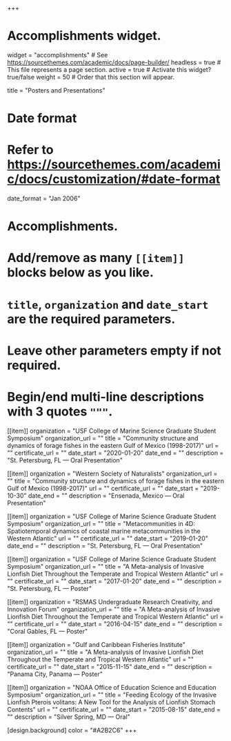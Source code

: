 +++
# Accomplishments widget.
widget = "accomplishments"  # See https://sourcethemes.com/academic/docs/page-builder/
headless = true  # This file represents a page section.
active = true  # Activate this widget? true/false
weight = 50  # Order that this section will appear.

title = "Posters and Presentations"

# Date format
#   Refer to https://sourcethemes.com/academic/docs/customization/#date-format
date_format = "Jan 2006"

# Accomplishments.
#   Add/remove as many `[[item]]` blocks below as you like.
#   `title`, `organization` and `date_start` are the required parameters.
#   Leave other parameters empty if not required.
#   Begin/end multi-line descriptions with 3 quotes `"""`.

[[item]]
  organization = "USF College of Marine Science Graduate Student Symposium"
  organization_url = ""
  title = "Community structure and dynamics of forage fishes in the eastern Gulf of Mexico (1998-2017)"
  url = ""
  certificate_url = ""
  date_start = "2020-01-20"
  date_end = ""
  description = "St. Petersburg, FL — Oral Presentation"

[[item]]
  organization = "Western Society of Naturalists"
  organization_url = ""
  title = "Community structure and dynamics of forage fishes in the eastern Gulf of Mexico (1998-2017)"
  url = ""
  certificate_url = ""
  date_start = "2019-10-30"
  date_end = ""
  description = "Ensenada, Mexico — Oral Presentation"
  
[[item]]
  organization = "USF College of Marine Science Graduate Student Symposium"
  organization_url = ""
  title = "Metacommunities in 4D: Spatiotemporal dynamics of coastal marine metacommunities in the Western Atlantic"
  url = ""
  certificate_url = ""
  date_start = "2019-01-20"
  date_end = ""
  description = "St. Petersburg, FL — Oral Presentation"
  
[[item]]
  organization = "USF College of Marine Science Graduate Student Symposium"
  organization_url = ""
  title = "A Meta-analysis of Invasive Lionfish Diet Throughout the Temperate and Tropical Western Atlantic"
  url = ""
  certificate_url = ""
  date_start = "2017-01-20"
  date_end = ""
  description = "St. Petersburg, FL — Poster"
  
[[item]]
  organization = "RSMAS Undergraduate Research Creativity, and Innovation Forum"
  organization_url = ""
  title = "A Meta-analysis of Invasive Lionfish Diet Throughout the Temperate and Tropical Western Atlantic"
  url = ""
  certificate_url = ""
  date_start = "2016-04-15"
  date_end = ""
  description = "Coral Gables, FL — Poster"

[[item]]
  organization = "Gulf and Caribbean Fisheries Institute"
  organization_url = ""
  title = "A Meta-analysis of Invasive Lionfish Diet Throughout the Temperate and Tropical Western Atlantic"
  url = ""
  certificate_url = ""
  date_start = "2015-11-15"
  date_end = ""
  description = "Panama City, Panama — Poster"
  
[[item]]
  organization = "NOAA Office of Education Science and Education Symposium"
  organization_url = ""
  title = "Feeding Ecology of the Invasive Lionfish Pterois volitans: A New Tool for the Analysis of Lionfish Stomach Contents"
  url = ""
  certificate_url = ""
  date_start = "2015-08-15"
  date_end = ""
  description = "Silver Spring, MD — Oral"
  
[design.background]
  color = "#A2B2C6"
+++